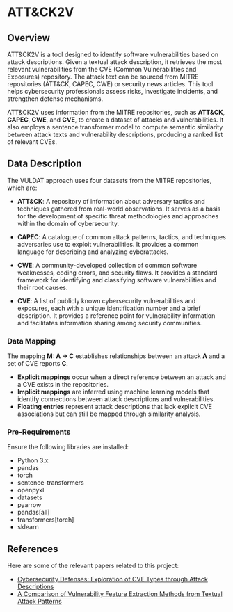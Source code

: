 # ATT&CK2V

## Overview
ATT&CK2V is a tool designed to identify software vulnerabilities based on attack descriptions. Given a textual attack description, it retrieves the most relevant vulnerabilities from the CVE (Common Vulnerabilities and Exposures) repository. The attack text can be sourced from MITRE repositories (ATT&CK, CAPEC, CWE) or security news articles. This tool helps cybersecurity professionals assess risks, investigate incidents, and strengthen defense mechanisms.

ATT&CK2V uses information from the MITRE repositories, such as **ATT&CK**, **CAPEC**, **CWE**, and **CVE**, to create a dataset of attacks and vulnerabilities. It also employs a sentence transformer model to compute semantic similarity between attack texts and vulnerability descriptions, producing a ranked list of relevant CVEs.

## Data Description

The VULDAT approach uses four datasets from the MITRE repositories, which are:

- **ATT&CK**: A repository of information about adversary tactics and techniques gathered from real-world observations. It serves as a basis for the development of specific threat methodologies and approaches within the domain of cybersecurity.
  
- **CAPEC**: A catalogue of common attack patterns, tactics, and techniques adversaries use to exploit vulnerabilities. It provides a common language for describing and analyzing cyberattacks.
  
- **CWE**: A community-developed collection of common software weaknesses, coding errors, and security flaws. It provides a standard framework for identifying and classifying software vulnerabilities and their root causes.
  
- **CVE**: A list of publicly known cybersecurity vulnerabilities and exposures, each with a unique identification number and a brief description. It provides a reference point for vulnerability information and facilitates information sharing among security communities.

### Data Mapping
The mapping **M: A → C** establishes relationships between an attack **A** and a set of CVE reports **C**.  
- **Explicit mappings** occur when a direct reference between an attack and a CVE exists in the repositories.  
- **Implicit mappings** are inferred using machine learning models that identify connections between attack descriptions and vulnerabilities.  
- **Floating entries** represent attack descriptions that lack explicit CVE associations but can still be mapped through similarity analysis.  



### Pre-Requirements

Ensure the following libraries are installed:

- Python 3.x
- pandas
- torch
- sentence-transformers
- openpyxl
- datasets
- pyarrow
- pandas[all]
- transformers[torch]
- sklearn


## References

Here are some of the relevant papers related to this project:

- [Cybersecurity Defenses: Exploration of CVE Types through Attack Descriptions](https://ieeexplore.ieee.org/abstract/document/10803317)
- [A Comparison of Vulnerability Feature Extraction Methods from Textual Attack Patterns](https://ieeexplore.ieee.org/abstract/document/10803510)


